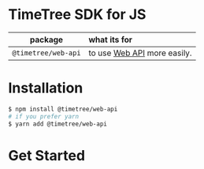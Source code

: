 # TimeTree SDK for JS

|package|what its for|
|:---:|:---|
|`@timetree/web-api`|to use [Web API](https://developers.timetreeapp.com/en/docs/api) more easily.|


# Installation

```bash
$ npm install @timetree/web-api
# if you prefer yarn
$ yarn add @timetree/web-api
```

# Get Started

